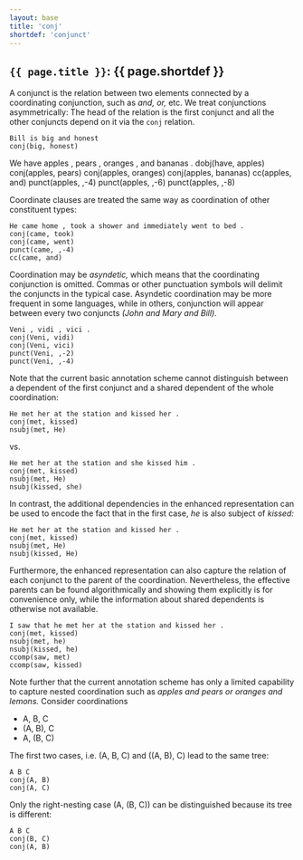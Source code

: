 ```yaml
---
layout: base
title: 'conj'
shortdef: 'conjunct'
---
```


## `{{ page.title }}`: {{ page.shortdef }}

A conjunct is the relation between two elements connected by a
coordinating conjunction, such as _and, or,_ etc.  We treat
conjunctions asymmetrically: The head of the relation is the first
conjunct and all the other conjuncts depend on it via the `conj` relation.

~~~ sdparse
Bill is big and honest
conj(big, honest)
~~~

<div id="punct1" class="sd-parse">
We have apples , pears , oranges , and bananas .
dobj(have, apples)
conj(apples, pears)
conj(apples, oranges)
conj(apples, bananas)
cc(apples, and)
punct(apples, ,-4)
punct(apples, ,-6)
punct(apples, ,-8)
</div>

Coordinate clauses are treated the same way as coordination of other constituent types:

~~~ sdparse
He came home , took a shower and immediately went to bed .
conj(came, took)
conj(came, went)
punct(came, ,-4)
cc(came, and)
~~~

Coordination may be _asyndetic,_ which means that the coordinating conjunction is omitted.
Commas or other punctuation symbols will delimit the conjuncts in the typical case.
Asyndetic coordination may be more frequent in some languages, while in others, conjunction will appear between every two conjuncts _(John and Mary and Bill)._

~~~ sdparse
Veni , vidi , vici .
conj(Veni, vidi)
conj(Veni, vici)
punct(Veni, ,-2)
punct(Veni, ,-4)
~~~

Note that the current basic annotation scheme cannot distinguish between a dependent of the first conjunct
and a shared dependent of the whole coordination:

~~~ sdparse
He met her at the station and kissed her .
conj(met, kissed)
nsubj(met, He)
~~~

vs.

~~~ sdparse
He met her at the station and she kissed him .
conj(met, kissed)
nsubj(met, He)
nsubj(kissed, she)
~~~

In contrast, the additional dependencies in the enhanced representation
can be used to encode the fact that in the first case, _he_ is also subject of _kissed:_

~~~ sdparse
He met her at the station and kissed her .
conj(met, kissed)
nsubj(met, He)
nsubj(kissed, He)
~~~

Furthermore, the enhanced representation can also capture the relation of each conjunct
to the parent of the coordination. Nevertheless, the effective parents can be found
algorithmically and showing them explicitly is for convenience only, while
the information about shared dependents is otherwise not available.

~~~ sdparse
I saw that he met her at the station and kissed her .
conj(met, kissed)
nsubj(met, he)
nsubj(kissed, he)
ccomp(saw, met)
ccomp(saw, kissed)
~~~

Note further that the current annotation scheme has only a limited capability to capture nested coordination
such as _apples and pears or oranges and lemons._
Consider coordinations

* A, B, C
* (A, B), C
* A, (B, C)

The first two cases, i.e. (A, B, C) and ((A, B), C) lead to the same tree:

~~~ sdparse
A B C
conj(A, B)
conj(A, C)
~~~

Only the right-nesting case (A, (B, C)) can be distinguished because its tree is different:

~~~ sdparse
A B C
conj(B, C)
conj(A, B)
~~~
